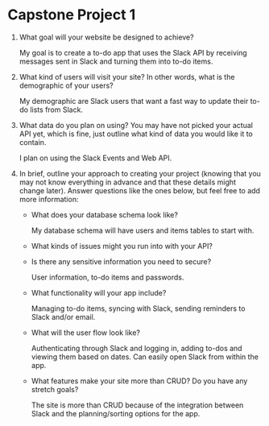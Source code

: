 # Capstone Project 1
1. What goal will your website be designed to achieve?

    My goal is to create a to-do app that uses the Slack API by receiving messages sent in Slack and turning them into to-do items.

2. What kind of users will visit your site? In other words, what is the demographic of your users?

    My demographic are Slack users that want a fast way to update their to-do lists from Slack.

3. What data do you plan on using? You may have not picked your actual API yet, which is fine, just outline what kind of data you would like it to contain.

    I plan on using the Slack Events and Web API.

4. In brief, outline your approach to creating your project (knowing that you may not
know everything in advance and that these details might change later). Answer
questions like the ones below, but feel free to add more information:
    - What does your database schema look like?

        My database schema will have users and items tables to start with.

    - What kinds of issues might you run into with your API?
    - Is there any sensitive information you need to secure?

        User information, to-do items and passwords.

    - What functionality will your app include?

        Managing to-do items, syncing with Slack, sending reminders to Slack and/or email.

    - What will the user flow look like?

        Authenticating through Slack and logging in, adding to-dos and viewing them based on dates. Can easily open Slack from within the app.

    - What features make your site more than CRUD? Do you have any stretch goals?

        The site is more than CRUD because of the integration between Slack and the planning/sorting options for the app.